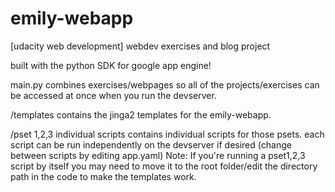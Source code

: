 emily-webapp
============

[udacity web development] webdev exercises and blog project 

built with the python SDK for google app engine!

main.py combines exercises/webpages so all of the projects/exercises can be accessed at once when you run the devserver.

/templates contains the jinga2 templates for the emily-webapp.

/pset 1,2,3 individual scripts contains individual scripts for those psets. each script can be run independently on the devserver if desired (change between scripts by editing app.yaml)
Note: If you're running a pset1,2,3 script by itself you may need to move it to the root folder/edit the directory path in the code to make the templates work.